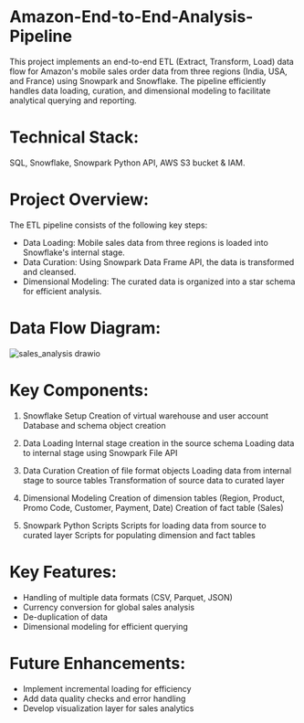 # Amazon-End-to-End-Analysis-Pipeline

This project implements an end-to-end ETL (Extract, Transform, Load) data flow for Amazon's mobile sales order data from three regions (India, USA, and France) using Snowpark and Snowflake. The pipeline efficiently handles data loading, curation, and dimensional modeling to facilitate analytical querying and reporting.

# Technical Stack: 
SQL, Snowflake, Snowpark Python API, AWS S3 bucket & IAM.

# Project Overview:

The ETL pipeline consists of the following key steps:
- Data Loading: Mobile sales data from three regions is loaded into Snowflake's internal stage.
- Data Curation: Using Snowpark Data Frame API, the data is transformed and cleansed.
- Dimensional Modeling: The curated data is organized into a star schema for efficient analysis.

# Data Flow Diagram:

![sales_analysis drawio](https://github.com/user-attachments/assets/1607c291-aaec-40a6-bb9f-d1c279dbdc89)


# Key Components:

1. Snowflake Setup
Creation of virtual warehouse and user account
Database and schema object creation

2. Data Loading
Internal stage creation in the source schema
Loading data to internal stage using Snowpark File API

3. Data Curation
Creation of file format objects
Loading data from internal stage to source tables
Transformation of source data to curated layer

5. Dimensional Modeling
Creation of dimension tables (Region, Product, Promo Code, Customer, Payment, Date)
Creation of fact table (Sales)

6. Snowpark Python Scripts
Scripts for loading data from source to curated layer
Scripts for populating dimension and fact tables

# Key Features:

- Handling of multiple data formats (CSV, Parquet, JSON)
- Currency conversion for global sales analysis
- De-duplication of data
- Dimensional modeling for efficient querying

# Future Enhancements:

- Implement incremental loading for efficiency
- Add data quality checks and error handling
- Develop visualization layer for sales analytics

